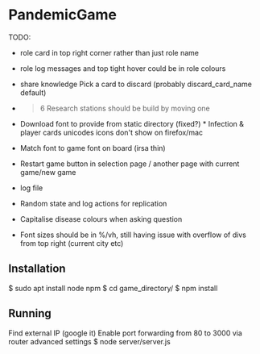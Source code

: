 # PandemicGame

TODO:
* role card in top right corner rather than just role name
* role log messages and top tight hover could be in role colours
* share knowledge Pick a card to discard (probably discard_card_name default)
* > 6 Research stations should be build by moving one
* Download font to provide from static directory
(fixed?) * Infection & player cards unicodes icons don't show on firefox/mac 
* Match font to game font on board (irsa thin)

* Restart game button in selection page / another page with current game/new game

* log file
* Random state and log actions for replication

* Capitalise disease colours when asking question

* Font sizes should be in %/vh, still having issue with overflow of divs from top right (current city etc)

## Installation

$ sudo apt install node npm
$ cd game_directory/
$ npm install

## Running

Find external IP (google it)
Enable port forwarding from 80 to 3000 via router advanced settings
$ node server/server.js
